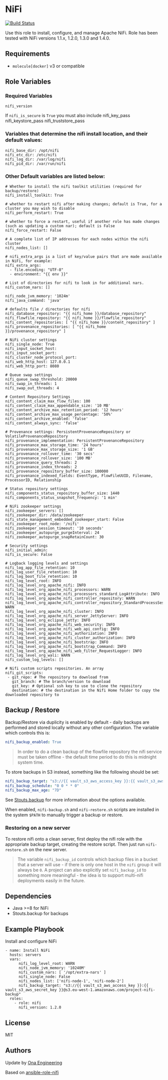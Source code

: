 NiFi
====

[![Build Status](https://travis-ci.org/onaio/ansible-nifi.svg?branch=master)](https://travis-ci.org/onaio/ansible-nifi)

Use this role to install, configure, and manage Apache NiFi.
Role has been tested with NiFi versions 1.1.x, 1.2.0, 1.3.0 and 1.4.0.

Requirements
------------

  - `molecule[docker]` v3 or compatible

Role Variables
--------------

### Required Variables
    nifi_version

If `nifi_is_secure` is `True` you must also include
    nifi_key_pass
    nifi_keystore_pass
    nifi_truststore_pass

### Variables that determine the nifi install location, and their default values:

    nifi_base_dir: /opt/nifi
    nifi_etc_dir: /etc/nifi
    nifi_log_dir: /var/log/nifi
    nifi_pid_dir: /var/run/nifi

### Other Default variables are listed below:

    # Whether to install the nifi toolkit utilities (required for backup/restore)
    nifi_install_toolkit: True

    # whether to restart nifi after making changes; default is True, for a cluster you may wish to disable
    nifi_perform_restart: True

    # whether to force a restart, useful if another role has made changes (such as updating a custom nar); default is False
    nifi_force_restart: False

    # A complete list of IP addresses for each nodes within the nifi cluster
    nifi_nodes_list: []

    # nifi_extra_args is a list of key/value pairs that are made available in NiFi, for example:
    nifi_extra_args:
      - file.encoding: "UTF-8"
      - environment: "{{ env }}"

    # List of directories for nifi to look in for additional nars.
    nifi_custom_nars: []

    nifi_node_jvm_memory: '1024m'
    nifi_java_command: 'java'
    
    # defaults file / directories for nifi
    nifi_database_repository: "{{ nifi_home }}/database_repository"
    nifi_flowfile_repository: "{{ nifi_home }}/flowfile_repository"
    nifi_content_repositories: [ "{{ nifi_home }}/content_repository" ]
    nifi_provenance_repositories: [ "{{ nifi_home }}/provenance_repository" ]
    
    # NiFi cluster settings
    nifi_single_node: True
    nifi_input_socket_host:
    nifi_input_socket_port:
    nifi_cluster_node_protocol_port:
    nifi_web_http_host: 127.0.0.1
    nifi_web_http_port: 8080
    
    # Queue swap settings
    nifi_queue_swap_threshold: 20000
    nifi_swap_in_threads: 1
    nifi_swap_out_threads: 4

    # Content Repository Settings
    nifi_content_claim_max_flow_files: 100
    nifi_content_claim_max_appendable_size: '10 MB'
    nifi_content_archive_max_retention_period: '12 hours'
    nifi_content_archive_max_usage_percentage: '50%'
    nifi_content_archive_enabled: 'false'
    nifi_content_always_sync: 'false'
     
    # Provenance settings: PersistentProvenanceRepository or VolatileProvenanceRepository
    nifi_provenance_implementation: PersistentProvenanceRepository
    nifi_provenance_max_storage_time: '24 hours'
    nifi_provenance_max_storage_size: '1 GB'
    nifi_provenance_rollover_time: '30 secs'
    nifi_provenance_rollover_size: '100 MB'
    nifi_provenance_query_threads: 2
    nifi_provenance_index_threads: 2
    nifi_provenance_repository_buffer_size: 100000
    nifi_provenance_indexed_fields: EventType, FlowFileUUID, Filename, ProcessorID, Relationship
    
    # Status repository settings
    nifi_components_status_repository_buffer_size: 1440
    nifi_components_status_snapshot_frequency: '1 min'
    
    # NiFi zookeeper settings
    nifi_zookeeper_servers: []
    nifi_zookeeper_dir: /data/zookeeper
    nifi_state_management_embedded_zookeeper_start: False
    nifi_zookeeper_root_node: '/nifi'
    nifi_zookeeper_session_timeout: '10 seconds'
    nifi_zookeeper_autopurge_purgeInterval: 24
    nifi_zookeeper_autopurge_snapRetainCount: 30
    
    # Security settings
    nifi_initial_admin:
    nifi_is_secure: False
    
    # Logback logging levels and settings
    nifi_log_app_file_retention: 10
    nifi_log_user_file_retention: 10
    nifi_log_boot_file_retention: 10
    nifi_log_level_root: INFO
    nifi_log_level_org_apache_nifi: INFO
    nifi_log_level_org_apache_nifi_processors: WARN
    nifi_log_level_org_apache_nifi_processors_standard_LogAttribute: INFO
    nifi_log_level_org_apache_nifi_controller_repository: WARN
    nifi_log_level_org_apache_nifi_controller_repository_StandardProcessSession: WARN
    nifi_log_level_org_apache_nifi_cluster: INFO
    nifi_log_level_org_apache_nifi_server_JettyServer: INFO
    nifi_log_level_org_eclipse_jetty: INFO
    nifi_log_level_org_apache_nifi_web_security: INFO
    nifi_log_level_org_apache_nifi_web_api_config: INFO
    nifi_log_level_org_apache_nifi_authorization: INFO
    nifi_log_level_org_apache_nifi_cluster_authorization: INFO
    nifi_log_level_org_apache_nifi_bootstrap: INFO
    nifi_log_level_org_apache_nifi_bootstrap_Command: INFO
    nifi_log_level_org_apache_nifi_web_filter_RequestLogger: INFO
    nifi_log_level_org_wali: WARN
    nifi_custom_log_levels: []

    # Nifi custom scripts repositories. An array
    nifi_git_scripts:
     - git_repo: # The repository to download from
       git_branch: # The branch/version to download
       git_key: # Optional ssh key to use to clone the repository
       destination: # the destination in the Nifi Home folder to copy the downloaded repository to

## Backup / Restore

Backup/Restore via duplicity is enabled by default - daily backups are performed and stored locally without any other configuration.  The variable which controls this is:

```yaml
nifi_backup_enabled: True
```

> In order to do a clean backup of the flowfile repository the nifi service must be taken offline - the default time period to do this is midnight system time.

To store backups in S3 instead, something like the following should be set:

```yaml
nifi_backup_target: "s3://{{ vault_s3_aws_access_key }}:{{ vault_s3_aws_secret_key }}@s3.eu-west-1.amazonaws.com/{{ project_name }}-nifi-backup"
nifi_backup_schedule: "0 0 * * 0"
nifi_backup_max_age: "7D"
```

See [Stouts.backup](https://github.com/Stouts/Stouts.backup) for more information about the options available.

When enabled, `nifi-backup.sh` and `nifi-restore.sh` scripts are installed in the system `$PATH` to manually trigger a backup or restore.

### Restoring on a new server

To restore nifi onto a clean server, first deploy the nifi role with the appropriate backup target, creating the restore script.  Then just run `nifi-restore.sh` on the new server.

> The variable `nifi_backup_id` controls which backup files in a bucket that a server will use - if there is only one host in the `nifi` group it will always be `0`.  A project can also explicitly set `nifi_backup_id` to something more meaningful - the idea is to support multi-nifi deployments easily in the future. 

Dependencies
------------

- Java >=8 for NiFi
- Stouts.backup for backups

Example Playbook
----------------

Install and configure NiFi

    - name: Install NiFi
      hosts: servers
      vars: 
          nifi_log_level_root: WARN
          nifi_node_jvm_memory: '10240M'
          nifi_custom_nars: [ '/opt/extra-nars' ]
          nifi_single_node: False
          nifi_nodes_list: ['nifi-node-1', 'nifi-node-2']
          nifi_backup_target: "s3://{{ vault_s3_aws_access_key }}:{{ vault_s3_aws_secret_key }}@s3.eu-west-1.amazonaws.com/project-nifi-backup"
      roles:
        - role: nifi
          nifi_version: 1.2.0

License
-------

MIT

Authors
-------

Update by [Ona Engineering](https://ona.io)

Based on [ansible-role-nifi](https://github.com/Asymmetrik/ansible-role-nifi)
